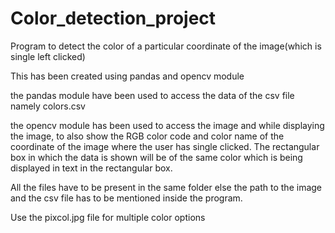 # Color_detection_project
Program to detect the color of a particular coordinate of the image(which is single left clicked)

This has been created using pandas and opencv module

the pandas module have been used to access the data of the csv file namely colors.csv

the opencv module has been used to access the image and while displaying the image, to also show the RGB color code and color name of the coordinate of the image where the user has single clicked. The rectangular box in which the data is shown will be of the same color which is being displayed in text in the rectangular box.

All the files have to be present in the same folder else the path to the image and the csv file has to be mentioned inside the program.

Use the pixcol.jpg file for multiple color options
